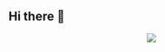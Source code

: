 ## Hi there 👋

<p align="center" width = 100px>
  <img src="https://api.boot.dev/v1/users/public/d796b971-b37e-40d4-bc1b-f648ce79f04f/thumbnail" >
</p>

<!--
**Luchi-creator/Luchi-creator** is a ✨ _special_ ✨ repository because its `README.md` (this file) appears on your GitHub profile.

Here are some ideas to get you started:

- 🔭 I’m currently working on ...
- 🌱 I’m currently learning ...
- 👯 I’m looking to collaborate on ...
- 🤔 I’m looking for help with ...
- 💬 Ask me about ...
- 📫 How to reach me: ...
- 😄 Pronouns: ...
- ⚡ Fun fact: ...
-->
